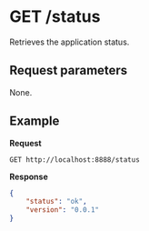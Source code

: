 # GET /status
Retrieves the application status.

## Request parameters
None.

## Example
**Request**
```
GET http://localhost:8888/status
```

**Response**
```json
{
	"status": "ok",
	"version": "0.0.1"
}
```
